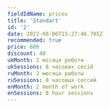 ```yaml
---
fieldIdName: prices
title: 'Standart'
id: '2'
date: 2022-08-06T15:27:46.785Z
recommended: true
price: 600
discount: 40
ukMonth: 2 місяця роботи
ukSessions: 8 часових сесій
ruMonth: 2 месяца работы
ruSessions: 8 часовых сессий
enMonth: 2 month of work
enSessions: 8 hour sessions
---
```

